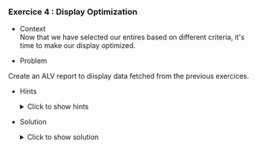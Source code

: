 ### Exercice 4 : Display Optimization


- Context \
Now that we have selected our entires based on different criteria, it's time to make our display optimized.
 
- Problem  

 Create an ALV report to diisplay data fetched from the previous exercices. 

   - Hints 
        <details>
        <summary> Click to show hints </summary>

        * Create a dedicated screen and design it's components for displaying our ALV report in a similar way that we created our include files

        * "link" your custom screen with your source code using the class **cl_gui_custom_container** and **cl_gui_alv_grid**
        
        * find a way to display your data in an ALV report after calling the screen you made.
        </details>

        
- Solution
    <details>
    <summary> Click to show solution </summary>
    
    ##### Step 1: Creating the custom screen 

    Let's start off by creating our new screen that will hold the ALV report. It can be created in a similar way we created our Include files: through the repository browser.

    ![Screen_Create](https://github.com/Fabeure/ABAP-Initiation/blob/main/Images/Screen_Create.png?raw=true)

    Give your screen a unique number. This number will be used to access the screen in your source code.

    ![Screen_Number](https://github.com/Fabeure/ABAP-Initiation/blob/main/Images/Screen_Number.png?raw=true)

    Now that our screen has been created, we need to code it's **flow logic**.

    The flow logic of the screen is simply how the screen will operate. We can visualize it using this flow chart

    ``` mermaid
      graph TD;
            A[Call Screen 001]-->B[PROCESS BEFORE OUTPUT];
            B[PROCESS BEFORE OUTPUT]-->C[WAIT FOR USER INTERACTION];
            C[WAIT FOR USER INTERACTION]-->D[PROCESS AFTER INPUT];
            D -->E[EXIT SCREEN];
            D -- Program returns to PROCESS BEFORE OUTPUT every time -->B;
            
    ```

    In summary, when you first call your screen, the PROCESS BEFORE OUTPUT code will be executed.
    Then, the screen will wait for user input. 
    After the user input comes in, the PROCESS AFTER INPUT code will be executed and then the screen loops back to the PROCESS BEFORE OUTPUT code. 
    This will keep happening until the user decides to exit the screen.

    Back to our source code, lets un-comment our PROCESS BEFORE OUTPUT and PROCESS AFTER INPUT modules.

    ![Uncomment](https://github.com/Fabeure/ABAP-Initiation/blob/main/Images/Uncomment.png?raw=true)

    Double on each module and create it (you will be prompted to create a new object for each module).

    Your project structure should look something like this now: 

    ![Modules](https://github.com/Fabeure/ABAP-Initiation/blob/main/Images/Modules.png?raw=true)

    Let's first take a look at our STATUS module (This is the module that will be executed every time you do an action once the screen is called)

    ![status](https://github.com/Fabeure/ABAP-Initiation/blob/main/Images/status.png?raw=true)  

    Let's uncomment the status and and title bar and create both object by **double clicking on their names**

    Your project structure should look like this now

    ![Status_Uncommented](https://github.com/Fabeure/ABAP-Initiation/blob/main/Images/Status_Uncommented.png?raw=true)


    The title bar is the title that will be show on top of your screen after you call it, and it doesnt affect the contents of the screen.

    The GUI status represents the buttons and shortcuts the user will be able to see and use after calling the screen. 
    We can now call our screen from our main and take a look at it

     ```abap
      DATA : s_idsal TYPE ZEXOSALARIES-ID_SAL,
            s_nomsal TYPE ZEXOSALARIES-NOM_SALARIES,
            s_prenomsal TYPE ZEXOSALARIES-PRENOM_SALARIES,
            s_datnaissancesal TYPE ZEXOSALARIES-DATE_DE_NAISSANCE,
            it_salaries TYPE TABLE OF ZEXOSALARIES,
            wa_salaries TYPE ZEXOSALARIES.

      DATA : it_societe TYPE TABLE OF T001,
            wa_societe TYPE T001.

      SELECT-OPTIONS :
                  s_id for s_idsal,
                  s_nom for s_nomsal NO INTERVALS,
                  s_prenom for s_prenomsal NO INTERVALS,
                  s_dat for s_datnaissancesal.


      PERFORM SELECT_SALARIES.
      PERFORM SORT_SALARIES.
      PERFORM SELECT_SOCIETES.
      PERFORM WRITE_SALARIES.

      CALL SCREEN 001.

      INCLUDE ZIMM_DOCUMENTATION_F01.
      ```
    By default the GUI status contains many usefull buttons, 


    ##### Step 2: Designing a custom container

    ##### Step 3: linking our custom screen and container to our source code

    ##### Step 4: Preparing our data for display

    ##### Step 5: Displaying the data 

    </details>

